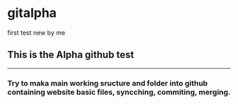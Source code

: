 # gitalpha
first test new by me
## This is the Alpha github test
---
### Try to maka main working sructure and folder into github containing website basic files, syncching, commiting, merging.

